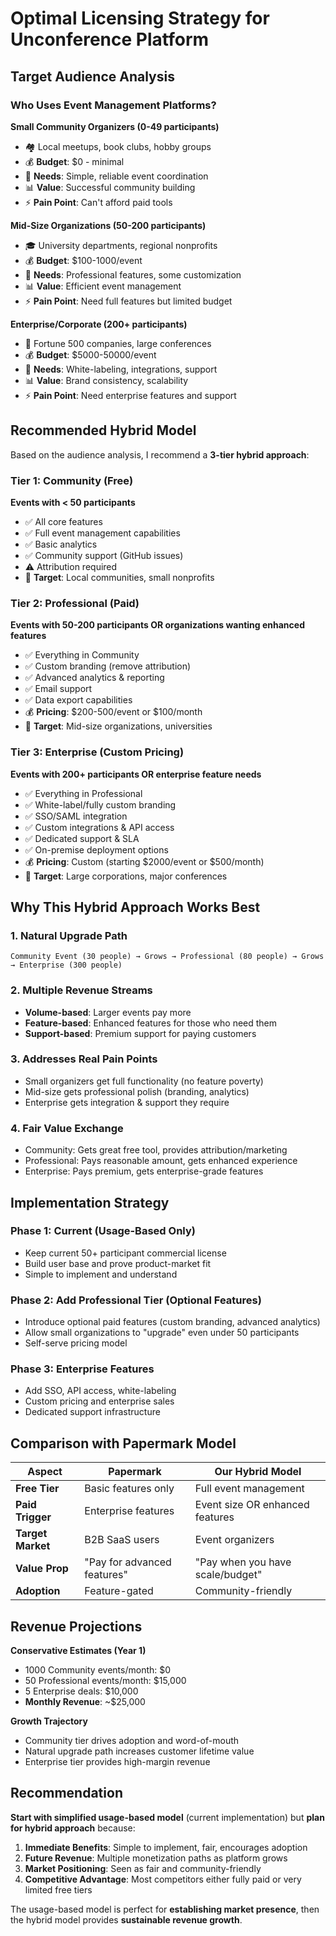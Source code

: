# Optimal Licensing Strategy for Unconference Platform

## Target Audience Analysis

### Who Uses Event Management Platforms?

**Small Community Organizers (0-49 participants)**
- 🏘️ Local meetups, book clubs, hobby groups
- 💰 **Budget**: $0 - minimal
- 🎯 **Needs**: Simple, reliable event coordination
- 📊 **Value**: Successful community building
- ⚡ **Pain Point**: Can't afford paid tools

**Mid-Size Organizations (50-200 participants)**  
- 🎓 University departments, regional nonprofits
- 💰 **Budget**: $100-1000/event  
- 🎯 **Needs**: Professional features, some customization
- 📊 **Value**: Efficient event management
- ⚡ **Pain Point**: Need full features but limited budget

**Enterprise/Corporate (200+ participants)**
- 🏢 Fortune 500 companies, large conferences
- 💰 **Budget**: $5000-50000/event
- 🎯 **Needs**: White-labeling, integrations, support
- 📊 **Value**: Brand consistency, scalability
- ⚡ **Pain Point**: Need enterprise features and support

## Recommended Hybrid Model

Based on the audience analysis, I recommend a **3-tier hybrid approach**:

### Tier 1: Community (Free)
**Events with < 50 participants**
- ✅ All core features
- ✅ Full event management capabilities  
- ✅ Basic analytics
- ✅ Community support (GitHub issues)
- ⚠️ Attribution required
- 🎯 **Target**: Local communities, small nonprofits

### Tier 2: Professional (Paid)
**Events with 50-200 participants OR organizations wanting enhanced features**
- ✅ Everything in Community
- ✅ Custom branding (remove attribution)
- ✅ Advanced analytics & reporting
- ✅ Email support
- ✅ Data export capabilities
- 💰 **Pricing**: $200-500/event or $100/month
- 🎯 **Target**: Mid-size organizations, universities

### Tier 3: Enterprise (Custom Pricing)
**Events with 200+ participants OR enterprise feature needs**
- ✅ Everything in Professional
- ✅ White-label/fully custom branding
- ✅ SSO/SAML integration
- ✅ Custom integrations & API access
- ✅ Dedicated support & SLA
- ✅ On-premise deployment options
- 💰 **Pricing**: Custom (starting $2000/event or $500/month)
- 🎯 **Target**: Large corporations, major conferences

## Why This Hybrid Approach Works Best

### 1. **Natural Upgrade Path**
```
Community Event (30 people) → Grows → Professional (80 people) → Grows → Enterprise (300 people)
```

### 2. **Multiple Revenue Streams**
- **Volume-based**: Larger events pay more
- **Feature-based**: Enhanced features for those who need them
- **Support-based**: Premium support for paying customers

### 3. **Addresses Real Pain Points**
- Small organizers get full functionality (no feature poverty)
- Mid-size gets professional polish (branding, analytics)
- Enterprise gets integration & support they require

### 4. **Fair Value Exchange**
- Community: Gets great free tool, provides attribution/marketing
- Professional: Pays reasonable amount, gets enhanced experience  
- Enterprise: Pays premium, gets enterprise-grade features

## Implementation Strategy

### Phase 1: Current (Usage-Based Only)
- Keep current 50+ participant commercial license
- Build user base and prove product-market fit
- Simple to implement and understand

### Phase 2: Add Professional Tier (Optional Features)
- Introduce optional paid features (custom branding, advanced analytics)
- Allow small organizations to "upgrade" even under 50 participants
- Self-serve pricing model

### Phase 3: Enterprise Features
- Add SSO, API access, white-labeling
- Custom pricing and enterprise sales
- Dedicated support infrastructure

## Comparison with Papermark Model

| Aspect | Papermark | Our Hybrid Model |
|--------|-----------|------------------|
| **Free Tier** | Basic features only | Full event management |
| **Paid Trigger** | Enterprise features | Event size OR enhanced features |
| **Target Market** | B2B SaaS users | Event organizers |
| **Value Prop** | "Pay for advanced features" | "Pay when you have scale/budget" |
| **Adoption** | Feature-gated | Community-friendly |

## Revenue Projections

**Conservative Estimates (Year 1)**
- 1000 Community events/month: $0
- 50 Professional events/month: $15,000  
- 5 Enterprise deals: $10,000
- **Monthly Revenue**: ~$25,000

**Growth Trajectory**
- Community tier drives adoption and word-of-mouth
- Natural upgrade path increases customer lifetime value
- Enterprise tier provides high-margin revenue

## Recommendation

**Start with simplified usage-based model** (current implementation) but **plan for hybrid approach** because:

1. **Immediate Benefits**: Simple to implement, fair, encourages adoption
2. **Future Revenue**: Multiple monetization paths as platform grows
3. **Market Positioning**: Seen as fair and community-friendly
4. **Competitive Advantage**: Most competitors either fully paid or very limited free tiers

The usage-based model is perfect for **establishing market presence**, then the hybrid model provides **sustainable revenue growth**.
